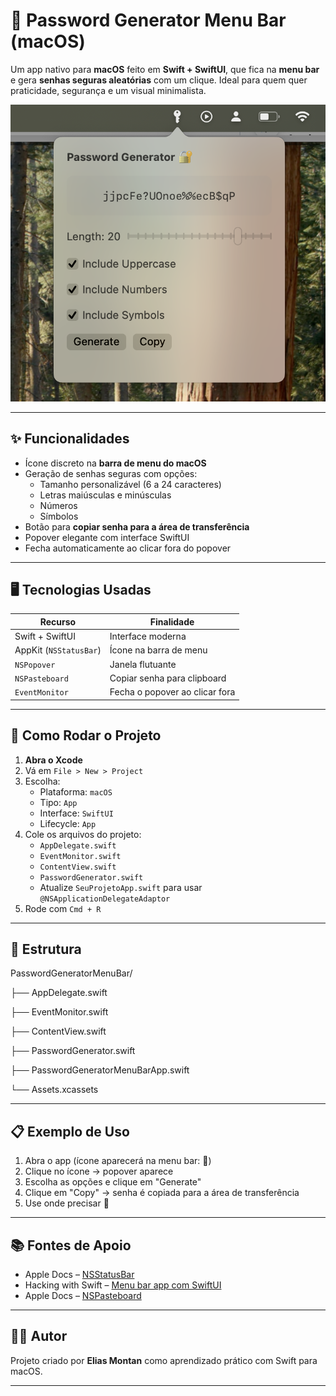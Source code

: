 # 🔐 Password Generator Menu Bar (macOS)

Um app nativo para **macOS** feito em **Swift + SwiftUI**, que fica na **menu bar** e gera **senhas seguras aleatórias** com um clique. Ideal para quem quer praticidade, segurança e um visual minimalista.

![screenshot](screenshot.png) 

---

## ✨ Funcionalidades

- Ícone discreto na **barra de menu do macOS**
- Geração de senhas seguras com opções:
  - Tamanho personalizável (6 a 24 caracteres)
  - Letras maiúsculas e minúsculas
  - Números
  - Símbolos
- Botão para **copiar senha para a área de transferência**
- Popover elegante com interface SwiftUI
- Fecha automaticamente ao clicar fora do popover

---

## 🖥️ Tecnologias Usadas

| Recurso               | Finalidade                           |
|-----------------------|--------------------------------------|
| Swift + SwiftUI       | Interface moderna                    |
| AppKit (`NSStatusBar`) | Ícone na barra de menu               |
| `NSPopover`           | Janela flutuante                     |
| `NSPasteboard`        | Copiar senha para clipboard          |
| `EventMonitor`        | Fecha o popover ao clicar fora       |

---

## 🚀 Como Rodar o Projeto

1. **Abra o Xcode**
2. Vá em `File > New > Project`
3. Escolha:
   - Plataforma: `macOS`
   - Tipo: `App`
   - Interface: `SwiftUI`
   - Lifecycle: `App`
4. Cole os arquivos do projeto:
   - `AppDelegate.swift`
   - `EventMonitor.swift`
   - `ContentView.swift`
   - `PasswordGenerator.swift`
   - Atualize `SeuProjetoApp.swift` para usar `@NSApplicationDelegateAdaptor`
5. Rode com `Cmd + R`

---

## 📂 Estrutura

PasswordGeneratorMenuBar/

├── AppDelegate.swift

├── EventMonitor.swift

├── ContentView.swift

├── PasswordGenerator.swift

├── PasswordGeneratorMenuBarApp.swift

└── Assets.xcassets


---

## 📋 Exemplo de Uso

1. Abra o app (ícone aparecerá na menu bar: 🔑)
2. Clique no ícone → popover aparece
3. Escolha as opções e clique em "Generate"
4. Clique em "Copy" → senha é copiada para a área de transferência
5. Use onde precisar 💪

---

## 📚 Fontes de Apoio

- Apple Docs – [NSStatusBar](https://developer.apple.com/documentation/appkit/nsstatusbar)
- Hacking with Swift – [Menu bar app com SwiftUI](https://www.hackingwithswift.com/articles/244/how-to-create-a-menu-bar-app-using-swiftui)
- Apple Docs – [NSPasteboard](https://developer.apple.com/documentation/appkit/nspasteboard)

---

## 🧑‍💻 Autor

Projeto criado por **Elias Montan** como aprendizado prático com Swift para macOS.

---

